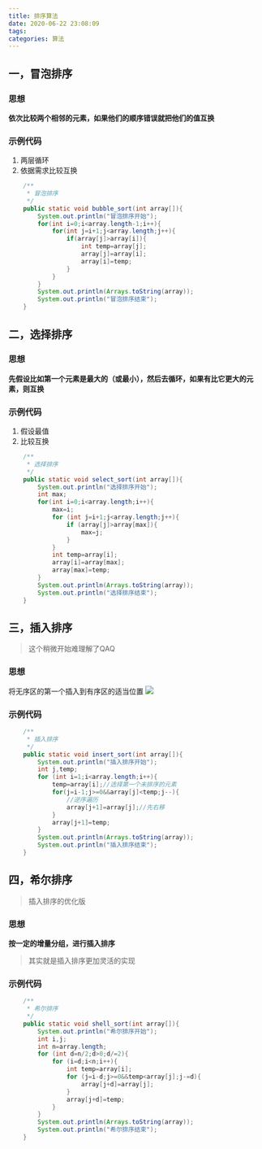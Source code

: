 ```yaml
---
title: 排序算法
date: 2020-06-22 23:08:09
tags:
categories: 算法
---
```

## 一，冒泡排序

### 思想
**依次比较两个相邻的元素，如果他们的顺序错误就把他们的值互换**

### 示例代码

1. 两层循环
2. 依据需求比较互换

```java
    /**
     * 冒泡排序
     */
    public static void bubble_sort(int array[]){
        System.out.println("冒泡排序开始");
        for(int i=0;i<array.length-1;i++){
            for(int j=i+1;j<array.length;j++){
                if(array[j]>array[i]){
                    int temp=array[j];
                    array[j]=array[i];
                    array[i]=temp;
                }
            }
        }
        System.out.println(Arrays.toString(array));
        System.out.println("冒泡排序结束");
    }
```

## 二，选择排序

### 思想
**先假设比如第一个元素是最大的（或最小），然后去循环，如果有比它更大的元素，则互换**

### 示例代码

1. 假设最值
2. 比较互换

```java
    /**
     * 选择排序
     */
    public static void select_sort(int array[]){
        System.out.println("选择排序开始");
        int max;
        for(int i=0;i<array.length;i++){
            max=i;
            for (int j=i+1;j<array.length;j++){
                if (array[j]>array[max]){
                    max=j;
                }
            }
            int temp=array[i];
            array[i]=array[max];
            array[max]=temp;
        }
        System.out.println(Arrays.toString(array));
        System.out.println("选择排序结束");
    }
```
## 三，插入排序
> 这个稍微开始难理解了QAQ

### 思想
将无序区的第一个插入到有序区的适当位置
![](https://cdn.jsdelivr.net/gh/fushaolei/img/20200623105659.gif)

### 示例代码
```java
    /**
     * 插入排序
     */
    public static void insert_sort(int array[]){
        System.out.println("插入排序开始");
        int j,temp;
        for (int i=1;i<array.length;i++){
            temp=array[i];//选择第一个未排序的元素
            for(j=i-1;j>=0&&array[j]<temp;j--){
                //逆序遍历
                array[j+1]=array[j];//先右移
            }
            array[j+1]=temp;
        }
        System.out.println(Arrays.toString(array));
        System.out.println("插入排序结束");
    }
```

## 四，希尔排序
> 插入排序的优化版

### 思想
**按一定的增量分组，进行插入排序**
> 其实就是插入排序更加灵活的实现

### 示例代码
```java
    /**
     * 希尔排序
     */
    public static void shell_sort(int array[]){
        System.out.println("希尔排序开始");
        int i,j;
        int n=array.length;
        for (int d=n/2;d>0;d/=2){
            for (i=d;i<n;i++){
                int temp=array[i];
                for (j=i-d;j>=0&&temp<array[j];j-=d){
                    array[j+d]=array[j];
                }
                array[j+d]=temp;
            }
        }
        System.out.println(Arrays.toString(array));
        System.out.println("希尔排序结束");
    }
```

